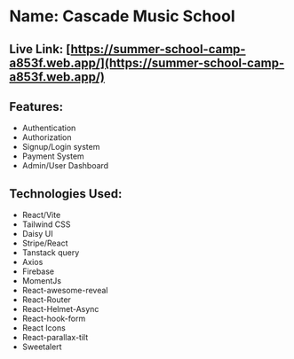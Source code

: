 # Name: Cascade Music School
## Live Link: [https://summer-school-camp-a853f.web.app/](https://summer-school-camp-a853f.web.app/)

## Features:
* Authentication
* Authorization
* Signup/Login system
* Payment System
* Admin/User Dashboard

## Technologies Used:
* React/Vite
* Tailwind CSS
* Daisy UI
* Stripe/React
* Tanstack query
* Axios
* Firebase
* MomentJs
* React-awesome-reveal
* React-Router
* React-Helmet-Async
* React-hook-form
* React Icons
* React-parallax-tilt
* Sweetalert
